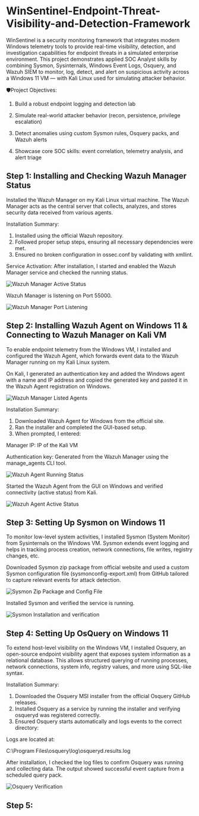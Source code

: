# WinSentinel-Endpoint-Threat-Visibility-and-Detection-Framework

WinSentinel is a security monitoring framework that integrates modern Windows telemetry tools to provide real-time visibility, detection, and investigation capabilities for endpoint threats in a simulated enterprise environment.
This project demonstrates applied SOC Analyst skills by combining Sysmon, Sysinternals, Windows Event Logs, Osquery, and Wazuh SIEM to monitor, log, detect, and alert on suspicious activity across a Windows 11 VM — with Kali Linux used for simulating attacker behavior.

🛡️Project Objectives:

1) Build a robust endpoint logging and detection lab

2) Simulate real-world attacker behavior (recon, persistence, privilege escalation)

3) Detect anomalies using custom Sysmon rules, Osquery packs, and Wazuh alerts

4) Showcase core SOC skills: event correlation, telemetry analysis, and alert triage


## Step 1: Installing and Checking Wazuh Manager Status
Installed the Wazuh Manager on my Kali Linux virtual machine. The Wazuh Manager acts as the central server that collects, analyzes, and stores security data received from various agents.

Installation Summary:
1) Installed using the official Wazuh repository.
2) Followed proper setup steps, ensuring all necessary dependencies were met.
3) Ensured no broken configuration in ossec.conf by validating with xmllint.

Service Activation:
After installation, I started and enabled the Wazuh Manager service and checked the running status.

![Wazuh Manager Active Status](screenshots/wazuh-manager-active-status.png)

Wazuh Manager is listening on Port 55000.

![Wazuh Manager Port Listening](screenshots/wazuh-manager-port-listening.png)

## Step 2: Installing Wazuh Agent on Windows 11 & Connecting to Wazuh Manager on Kali VM
To enable endpoint telemetry from the Windows VM, I installed and configured the Wazuh Agent, which forwards event data to the Wazuh Manager running on my Kali Linux system.

On Kali, I generated an authentication key and added the Windows agent with a name and IP address and copied the generated key and pasted it in the Wazuh Agent registration on Windows.

![Wazuh Manager Listed Agents](screenshots/wazuh-manager-listed-agents.png)

Installation Summary:
1) Downloaded Wazuh Agent for Windows from the official site.
2) Ran the installer and completed the GUI-based setup.
3) When prompted, I entered:
 
  Manager IP: IP of the Kali VM 
  
  Authentication key: Generated from the Wazuh Manager using the manage_agents CLI tool.
  
![Wazuh Agent Running Status](screenshots/wazuh-agent-running-status.png)

Started the Wazuh Agent from the GUI on Windows and verified connectivity (active status) from Kali.

![Wazuh Agent Active Status](screenshots/wazuh-agent-active-status.png)

## Step 3: Setting Up Sysmon on Windows 11
To monitor low-level system activities, I installed Sysmon (System Monitor) from Sysinternals on the Windows VM. Sysmon extends event logging and helps in tracking process creation, network connections, file writes, registry changes, etc.

Downloaded Sysmon zip package from official website and used a custom Sysmon configuration file (sysmonconfig-export.xml) from GitHub tailored to capture relevant events for attack detection.

![Sysmon Zip Package and Config File](screenshots/sysmon-zip-package-and-config-file.png)

Installed Sysmon and verified the service is running.

![Sysmon Installation and verification](screenshots/sysmon-intallation-and-verification.png)

## Step 4: Setting Up OsQuery on Windows 11 
To extend host-level visibility on the Windows VM, I installed Osquery, an open-source endpoint visibility agent that exposes system information as a relational database. This allows structured querying of running processes, network connections, system info, registry values, and more using SQL-like syntax.

Installation Summary:
1) Downloaded the Osquery MSI installer from the official Osquery GitHub releases.
2) Installed Osquery as a service by running the installer and verifying osqueryd was registered correctly.
3) Ensured Osquery starts automatically and logs events to the correct directory:

Logs are located at:

C:\Program Files\osquery\log\osqueryd.results.log

After installation, I checked the log files to confirm Osquery was running and collecting data. The output showed successful event capture from a scheduled query pack.

![Osquery Verification](screenshots/osquery-verification.png)

## Step 5: 
